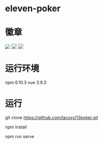 # eleven-poker
# 徽章
<a href="https://travis-ci.org/onevcat/Kingfisher">![](https://img.shields.io/travis/onevcat/Kingfisher/master.svg)</a>
<a href="https://badge.fury.io/js/vue"><img src="https://badge.fury.io/js/vue.svg" alt="npm version" height="18"></a>
<a href="https://badge.fury.io/py/vue"><img src="https://badge.fury.io/py/vue.svg" alt="PyPI version" height="18"></a>

# 运行环境

npm 6.10.3
vue 3.9.3

# 运行
 
 git clone https://github.com/lacxxy/13poker.git
 
 npm install
 
 npm run serve
 

